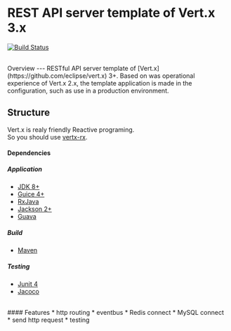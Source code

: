 REST API server template of Vert.x 3.x
===========

[![Build Status](https://travis-ci.org/takecy/vertx3-api-server.svg)](https://travis-ci.org/takecy/vertx3-api-server)


<br/>
Overview
---
RESTful API server template of [Vert.x](https://github.com/eclipse/vert.x) 3+.  
Based on was operational experience of Vert.x 2.x, the template application is made in the configuration, such as use in a production environment.  

<br/>

Structure
---
Vert.x is realy friendly Reactive programing.  
So you should use [vertx-rx](https://github.com/vert-x3/vertx-rx).

#### Dependencies
##### Application
* [JDK 8+](http://www.oracle.com/technetwork/java/javase/downloads/jdk8-downloads-2133151.html)
* [Guice 4+](https://github.com/google/guice)
* [RxJava](https://github.com/ReactiveX/RxJava)
* [Jackson 2+](https://github.com/FasterXML/jackson)
* [Guava](https://github.com/google/guava)

##### Build
* [Maven](https://maven.apache.org/)

##### Testing
* [Junit 4](https://github.com/junit-team/junit)
* [Jacoco](https://github.com/jacoco/jacoco)


<br/>
#### Features
* http routing
* eventbus
* Redis connect
* MySQL connect
* send http request
* testing
